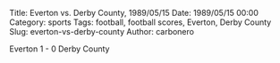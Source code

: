 Title: Everton vs. Derby County, 1989/05/15
Date: 1989/05/15 00:00
Category: sports
Tags: football, football scores, Everton, Derby County
Slug: everton-vs-derby-county
Author: carbonero


Everton 1 - 0 Derby County
